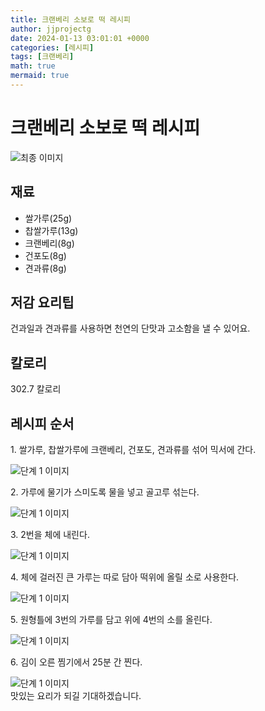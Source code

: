 ```yaml
---
title: 크랜베리 소보로 떡 레시피
author: jjprojectg
date: 2024-01-13 03:01:01 +0000
categories: [레시피]
tags: [크랜베리]
math: true
mermaid: true
---
```

<meta name="og:type" content="website"/>
<meta charset="UTF-8"/>
<div class="header">
  <h1>크랜베리 소보로 떡 레시피</h1>
</div>

<div class="container my-4">
  <div class="row">
    <div class="col-12 col-md-6">
      <div class="recipe-image">
        <img src="http://www.foodsafetykorea.go.kr/uploadimg/cook/10_01123_2.png" class="step-image" alt="최종 이미지"/>
      </div>
    </div>
    <div class="col-12 col-md-6">
      <div class="ingredients">
        <h2>재료</h2>
        <ul class="card">
          <li> 쌀가루(25g) </li>
          <li>  찹쌀가루(13g) </li>
          <li> 크랜베리(8g) </li>
          <li>  건포도(8g) </li>
          <li>  견과류(8g) </li>
</ul>
      </div>
    </div>
    <div class="col-12 col-md-6">
      <div class="ingredients">
        <h2>저감 요리팁</h2>
        <div class="card"> 
          <p>
            건과일과 견과류를 사용하면 천연의 단맛과 고소함을 낼 수 있어요.
          </p>
        </div>
      </div>
      <div class="ingredients">
        <h2>칼로리</h2>
        <div class="card"> 
          <p>
            302.7 칼로리
          </p>
        </div>
      </div>
    </div>
  </div>

  <h2 class="my-4">레시피 순서</h2>
  <div class="card recipe-card">
    <div class="card-body recipe-step">
      <p class="card-text step-description">1. 쌀가루, 찹쌀가루에 크랜베리, 건포도, 견과류를 섞어 믹서에 간다.</p>
      <img src="http://www.foodsafetykorea.go.kr/uploadimg/cook/20_01123_1.JPG" alt="단계 1 이미지" class="step-image"/>
    </div>
  </div>
  <div class="card recipe-card">
    <div class="card-body recipe-step">
      <p class="card-text step-description">2. 가루에 물기가 스미도록 물을 넣고 골고루 섞는다.</p>
      <img src="http://www.foodsafetykorea.go.kr/uploadimg/cook/20_01123_2.JPG" alt="단계 1 이미지" class="step-image"/>
    </div>
  </div>
  <div class="card recipe-card">
    <div class="card-body recipe-step">
      <p class="card-text step-description">3. 2번을 체에 내린다.</p>
      <img src="http://www.foodsafetykorea.go.kr/uploadimg/cook/20_01123_3.JPG" alt="단계 1 이미지" class="step-image"/>
    </div>
  </div>
  <div class="card recipe-card">
    <div class="card-body recipe-step">
      <p class="card-text step-description">4. 체에 걸러진 큰 가루는 따로 담아 떡위에 올릴 소로 사용한다.</p>
      <img src="http://www.foodsafetykorea.go.kr/uploadimg/cook/20_01123_4.JPG" alt="단계 1 이미지" class="step-image"/>
    </div>
  </div>
  <div class="card recipe-card">
    <div class="card-body recipe-step">
      <p class="card-text step-description">5. 원형틀에 3번의 가루를 담고 위에 4번의 소를 올린다.</p>
      <img src="http://www.foodsafetykorea.go.kr/uploadimg/cook/20_01123_5.JPG" alt="단계 1 이미지" class="step-image"/>
    </div>
  </div>
  <div class="card recipe-card">
    <div class="card-body recipe-step">
      <p class="card-text step-description">6. 김이 오른 찜기에서 25분 간 찐다.</p>
      <img src="http://www.foodsafetykorea.go.kr/uploadimg/cook/20_01123_6.JPG" alt="단계 1 이미지" class="step-image"/>
    </div>
  </div>

</div>
맛있는 요리가 되길 기대하겠습니다.
